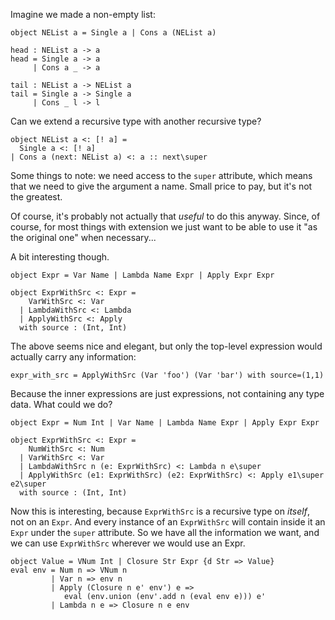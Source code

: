 Imagine we made a non-empty list:

```
object NEList a = Single a | Cons a (NEList a)

head : NEList a -> a
head = Single a -> a
     | Cons a _ -> a

tail : NEList a -> NEList a
tail = Single a -> Single a
     | Cons _ l -> l
```

Can we extend a recursive type with another recursive type?

```
object NEList a <: [! a] = 
  Single a <: [! a] 
| Cons a (next: NEList a) <: a :: next\super
```

Some things to note: we need access to the `super` attribute, which means that
we need to give the argument a name. Small price to pay, but it's not the greatest.

Of course, it's probably not actually that *useful* to do this anyway.
Since, of course, for most things with extension we just want to be able to 
use it "as the original one" when necessary...

A bit interesting though.

```
object Expr = Var Name | Lambda Name Expr | Apply Expr Expr

object ExprWithSrc <: Expr = 
    VarWithSrc <: Var
  | LambdaWithSrc <: Lambda
  | ApplyWithSrc <: Apply
  with source : (Int, Int)
```

The above seems nice and elegant, but only the top-level expression would actually carry any information:

```
expr_with_src = ApplyWithSrc (Var 'foo') (Var 'bar') with source=(1,1)
```

Because the inner expressions are just expressions, not containing any type data. What could we do?

```
object Expr = Num Int | Var Name | Lambda Name Expr | Apply Expr Expr

object ExprWithSrc <: Expr = 
    NumWithSrc <: Num
  | VarWithSrc <: Var
  | LambdaWithSrc n (e: ExprWithSrc) <: Lambda n e\super
  | ApplyWithSrc (e1: ExprWithSrc) (e2: ExprWithSrc) <: Apply e1\super e2\super
  with source : (Int, Int)
```

Now this is interesting, because `ExprWithSrc` is a recursive type on *itself*, not on an `Expr`. And every instance of an `ExprWithSrc` will contain inside it an `Expr` under the `super` attribute. So we have all the information we want, and we can use `ExprWithSrc` wherever we would use an Expr.

```
object Value = VNum Int | Closure Str Expr {d Str => Value}
eval env = Num n => VNum n
         | Var n => env n
         | Apply (Closure n e' env') e => 
            eval (env.union (env'.add n (eval env e))) e'
         | Lambda n e => Closure n e env
```
